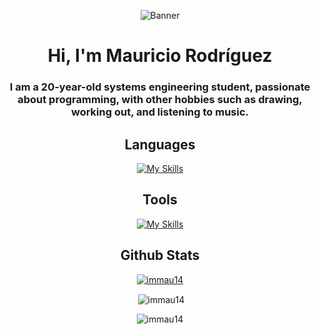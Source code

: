 <div align="center">
  
![Banner](https://images.hive.blog/DQmXYdegbJtu1GopTXsvFYK6NkogQqrZtXPU94y6934USSv/7demayode2025-ezgif.com-gif-maker.webp)
</div>

<h1 align="center">Hi, I'm Mauricio Rodríguez</h1>
<h3 align="center">I am a 20-year-old systems engineering student, passionate about programming, with other hobbies such as drawing, working out, and listening to music.</h3>

<div align="center">
  
## Languages

[![My Skills](https://skillicons.dev/icons?i=cpp,css,html,js,md,mysql,php,py,selenium&theme=light)](https://skillicons.dev)
</div>

<div align="center">
  
## Tools

[![My Skills](https://skillicons.dev/icons?i=au,flask,git,ps,react,selenium&theme=light)](https://skillicons.dev)

## Github Stats

<p align="center"> <a href="https://github.com/ryo-ma/github-profile-trophy"><img src="https://github-profile-trophy.vercel.app/?username=immau14" alt="immau14" /></a> </p>
<p>&nbsp;<img align="center" src="https://github-readme-stats.vercel.app/api?username=immau14&show_icons=true&theme=dark&text_color=ffffff&locale=en" alt="immau14" /></p>
<p><img align="center" src="https://github-readme-stats.vercel.app/api/top-langs?username=immau14&show_icons=true&theme=dark&text_color=ffffff&locale=en&layout=compact" alt="immau14" /></p>
</div>

